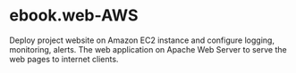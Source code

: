 # ebook.web-AWS
Deploy project website on Amazon EC2 instance and configure logging, monitoring, alerts.  The web application on Apache Web Server to serve the web pages to internet clients. 
